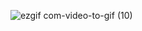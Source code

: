 
![ezgif com-video-to-gif (10)](https://github.com/Amy-Eunji/react-infinite_scroll/assets/104086211/7e41c744-8746-40a4-a7b0-7b681f66dcef)
